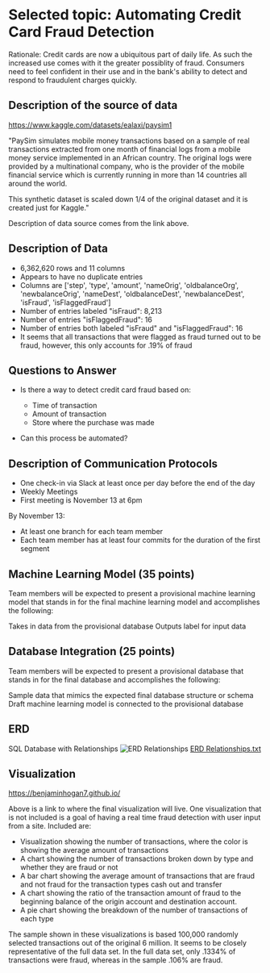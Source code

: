 
# Selected topic: Automating Credit Card Fraud Detection

Rationale: Credit cards are now a ubiquitous part of daily life. As such the increased use comes with it the greater possiblity of fraud. Consumers need to feel confident in their use and in the bank's ability to detect and respond to fraudulent charges quickly.


## Description of the source of data

https://www.kaggle.com/datasets/ealaxi/paysim1

"PaySim simulates mobile money transactions based on a sample of real transactions extracted from one month of financial logs from a mobile money service implemented in an African country. The original logs were provided by a multinational company, who is the provider of the mobile financial service which is currently running in more than 14 countries all around the world.

This synthetic dataset is scaled down 1/4 of the original dataset and it is created just for Kaggle."

Description of data source comes from the link above.

## Description of Data
* 6,362,620 rows and 11 columns
* Appears to have no duplicate entries
* Columns are ['step', 'type', 'amount', 'nameOrig', 'oldbalanceOrg', 'newbalanceOrig',
       'nameDest', 'oldbalanceDest', 'newbalanceDest', 'isFraud',
       'isFlaggedFraud']
* Number of entries labeled "isFraud": 8,213
* Number of entries  "isFlaggedFraud": 16
* Number of entries both labeled "isFraud" and "isFlaggedFraud": 16
 * It seems that all transactions that were flagged as fraud turned out to be fraud, however, this only accounts for .19% of fraud


## Questions to Answer
* Is there a way to detect credit card fraud based on:
  * Time of transaction
  * Amount of transaction
  * Store where the purchase was made

* Can this process be automated?

## Description of Communication Protocols
* One check-in via Slack at least once per day before the end of the day
* Weekly Meetings
 * First meeting is November 13 at 6pm

By November 13:
* At least one branch for each team member
* Each team member has at least four commits for the duration of the first segment



## Machine Learning Model (35 points)
Team members will be expected to present a provisional machine learning model that stands in for the final machine learning model and accomplishes the following:

Takes in data from the provisional database
Outputs label for input data


## Database Integration (25 points)
Team members will be expected to present a provisional database that stands in for the final database and accomplishes the following:

Sample data that mimics the expected final database structure or schema
Draft machine learning model is connected to the provisional database

## ERD
SQL Database with Relationships
![ERD Relationships](https://user-images.githubusercontent.com/108309093/204024303-214020b4-6255-4fa8-aa71-64be7aaeb90a.PNG)
[ERD Relationships.txt](https://github.com/mbugyis/project_segment1/files/10094155/ERD.Relationships.txt)


## Visualization
https://benjaminhogan7.github.io/

Above is a link to where the final visualization will live. One visualization that is not included is a goal of having a real time fraud detection with user input from a site. Included are: 
* Visualization showing the number of transactions, where the color is showing the average amount of transactions
* A chart showing the number of transactions broken down by type and whether they are fraud or not
* A bar chart showing the average amount of transactions that are fraud and not fraud for the transaction types cash out and transfer
* A chart showing the ratio of the transaction amount of fraud to the beginning balance of the origin account and destination account.
* A pie chart showing the breakdown of the number of transactions of each type

The sample shown in these visualizations is based 100,000 randomly selected transactions out of the original 6 million. It seems to be closely representative of the full data set. In the full data set, only .1334% of transactions were fraud, whereas in the sample .106% are fraud.

